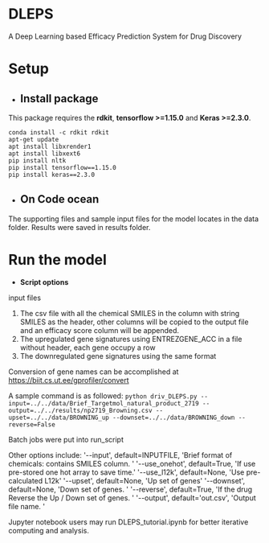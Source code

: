 # DLEPS
A Deep Learning based Efficacy Prediction System for Drug Discovery

# Setup

- ## Install package

This package requires the **rdkit**, **tensorflow >=1.15.0** and **Keras >=2.3.0**.

```
conda install -c rdkit rdkit
apt-get update
apt install libxrender1
apt install libxext6
pip install nltk
pip install tensorflow==1.15.0
pip install keras==2.3.0
```

- ## On Code ocean

The supporting files and sample input files for the model locates in the data folder. Results were saved in results folder.

# Run the model

- **Script options**

input files
1. The csv file with all the chemical SMILES in the column with string SMILES as the header, other columns will be copied to the output file and an efficacy score column will be appended.
2. The upregulated gene signatures using ENTREZGENE_ACC in a file without header, each gene occupy a row
3. The downregulated gene signatures using the same format

Conversion of gene names can be accomplished at https://biit.cs.ut.ee/gprofiler/convert

A sample command is as followed:
```python driv_DLEPS.py --input=../../data/Brief_Targetmol_natural_product_2719 --output=../../results/np2719_Browning.csv --upset=../../data/BROWNING_up --downset=../../data/BROWNING_down --reverse=False```

Batch jobs were put into run_script

Other options include:
    '--input', default=INPUTFILE,
                        'Brief format of chemicals: contains SMILES column. '
    '--use_onehot',  default=True,
                        'If use pre-stored one hot array to save time.'
    '--use_l12k',  default=None,
                        'Use pre-calculated L12k'
    '--upset',  default=None,
                        'Up set of genes'
    '--downset',  default=None,
                        'Down set of genes. '
    '--reverse',  default=True,
                        'If the drug Reverse the Up / Down set of genes. '
    '--output',  default='out.csv',
                        'Output file name. '

Jupyter notebook users may run DLEPS_tutorial.ipynb for better iterative computing and analysis.

